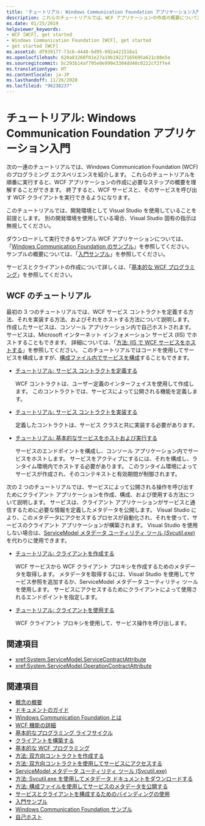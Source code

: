 ```yaml
---
title: 'チュートリアル: Windows Communication Foundation アプリケーション入門'
description: これらのチュートリアルでは、WCF アプリケーションの作成の概要について説明します。
ms.date: 01/25/2019
helpviewer_keywords:
- WCF [WCF], get started
- Windows Communication Foundation [WCF], get started
- get started [WCF]
ms.assetid: df939177-73cb-4440-bd95-092a421516a1
ms.openlocfilehash: 620a83260f01e27a19b19227165695a621c88e5e
ms.sourcegitcommit: bc293b14af795e0e999e3304dd40c0222cf2ffe4
ms.translationtype: HT
ms.contentlocale: ja-JP
ms.lasthandoff: 11/26/2020
ms.locfileid: "96238237"
---
```

# <a name="tutorial-get-started-with-windows-communication-foundation-applications"></a>チュートリアル: Windows Communication Foundation アプリケーション入門

次の一連のチュートリアルでは、Windows Communication Foundation (WCF) のプログラミング エクスペリエンスを紹介します。 これらのチュートリアルを順番に実行すると、WCF アプリケーションの作成に必要なステップの概要を理解することができます。 終了すると、WCF サービスと、そのサービスを呼び出す WCF クライアントを実行できるようになります。

このチュートリアルでは、開発環境として Visual Studio を使用していることを前提とします。 別の開発環境を使用している場合、Visual Studio 固有の指示は無視してください。

ダウンロードして実行できるサンプル WCF アプリケーションについては、「[Windows Communication Foundation のサンプル](samples/index.md)」を参照してください。 サンプルの概要については、「[入門サンプル](samples/getting-started-sample.md)」を参照してください。

サービスとクライアントの作成について詳しくは、「[基本的な WCF プログラミング](basic-wcf-programming.md)」を参照してください。

## <a name="wcf-tutorials"></a>WCF のチュートリアル

最初の 3 つのチュートリアルでは、WCF サービス コントラクトを定義する方法、それを実装する方法、およびそれをホストする方法について説明します。 作成したサービスは、コンソール アプリケーション内で自己ホストされます。 サービスは、Microsoft インターネット インフォメーション サービス (IIS) でホストすることもできます。 詳細については、「[方法: IIS で WCF サービスをホストする](feature-details/how-to-host-a-wcf-service-in-iis.md)」を参照してください。 このチュートリアルではコードを使用してサービスを構成しますが、[構成ファイル内でサービスを構成](configuring-services-using-configuration-files.md)することもできます。

- [チュートリアル: サービス コントラクトを定義する](how-to-define-a-wcf-service-contract.md)

    WCF コントラクトは、ユーザー定義のインターフェイスを使用して作成します。 このコントラクトでは、サービスによって公開される機能を定義します。

- [チュートリアル: サービス コントラクトを実装する](how-to-implement-a-wcf-contract.md)

    定義したコントラクトは、サービス クラスと共に実装する必要があります。

- [チュートリアル: 基本的なサービスをホストおよび実行する](how-to-host-and-run-a-basic-wcf-service.md)

    サービスのエンドポイントを構成し、コンソール アプリケーション内でサービスをホストします。 サービスをアクティブにするには、それを構成し、ランタイム環境内でホストする必要があります。 このランタイム環境によってサービスが作成され、そのコンテキストと有効期間が制御されます。

次の 2 つのチュートリアルでは、サービスによって公開される操作を呼び出すためにクライアント アプリケーションを作成、構成、および使用する方法について説明します。 サービスは、クライアント アプリケーションがサービスと通信するために必要な情報を定義したメタデータを公開します。 Visual Studio により、このメタデータにアクセスするプロセスが自動化され、それを使って、サービスのクライアント アプリケーションが構築されます。 Visual Studio を使用しない場合は、[ServiceModel メタデータ ユーティリティ ツール (*Svcutil.exe*)](servicemodel-metadata-utility-tool-svcutil-exe.md) を代わりに使用できます。

- [チュートリアル: クライアントを作成する](how-to-create-a-wcf-client.md)

    WCF サービスから WCF クライアント プロキシを作成するためのメタデータを取得します。 メタデータを取得するには、Visual Studio を使用してサービス参照を追加するか、ServiceModel メタデータ ユーティリティ ツールを使用します。 サービスにアクセスするためにクライアントによって使用されるエンドポイントを指定します。

- [チュートリアル: クライアントを使用する](how-to-use-a-wcf-client.md)

    WCF クライアント プロキシを使用して、サービス操作を呼び出します。

## <a name="reference"></a>関連項目

- <xref:System.ServiceModel.ServiceContractAttribute>
- <xref:System.ServiceModel.OperationContractAttribute>

## <a name="see-also"></a>関連項目

- [概念の概要](conceptual-overview.md)
- [ドキュメントのガイド](guide-to-the-documentation.md)
- [Windows Communication Foundation とは](whats-wcf.md)
- [WCF 機能の詳細](feature-details/index.md)
- [基本的なプログラミング ライフサイクル](basic-programming-lifecycle.md)
- [クライアントを構築する](building-clients.md)
- [基本的な WCF プログラミング](basic-wcf-programming.md)
- [方法: 双方向コントラクトを作成する](feature-details/how-to-create-a-duplex-contract.md)
- [方法: 双方向コントラクトを使用してサービスにアクセスする](feature-details/how-to-access-services-with-a-duplex-contract.md)
- [ServiceModel メタデータ ユーティリティ ツール (Svcutil.exe)](servicemodel-metadata-utility-tool-svcutil-exe.md)
- [方法: Svcutil.exe を使用してメタデータ ドキュメントをダウンロードする](feature-details/how-to-use-svcutil-exe-to-download-metadata-documents.md)
- [方法: 構成ファイルを使用してサービスのメタデータを公開する](feature-details/how-to-publish-metadata-for-a-service-using-a-configuration-file.md)
- [サービスとクライアントを構成するためのバインディングの使用](using-bindings-to-configure-services-and-clients.md)
- [入門サンプル](samples/getting-started-sample.md)
- [Windows Communication Foundation サンプル](samples/index.md)
- [自己ホスト](samples/self-host.md)
